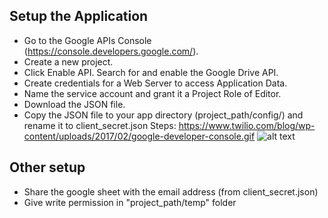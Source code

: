 ## Setup the Application ##

* Go to the Google APIs Console (<https://console.developers.google.com/>).
* Create a new project.
* Click Enable API. Search for and enable the Google Drive API.
* Create credentials for a Web Server to access Application Data.
* Name the service account and grant it a Project Role of Editor.
* Download the JSON file.
* Copy the JSON file to your app directory (project_path/config/) and rename it to client_secret.json
Steps: https://www.twilio.com/blog/wp-content/uploads/2017/02/google-developer-console.gif
![alt text](https://www.twilio.com/blog/wp-content/uploads/2017/02/google-developer-console.gif)


## Other setup ##
* Share the google sheet with the email address (from client_secret.json)
* Give write permission in "project_path/temp" folder
